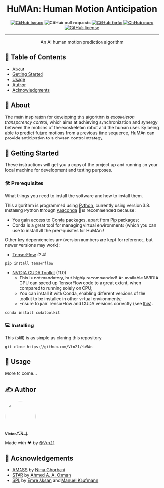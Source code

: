 <!-- <p align="center">
  <a href="" rel="noopener">
 <img width=200px height=200px src="https://i.imgur.com/6wj0hh6.jpg" alt="Project logo"></a>
</p> -->

<h1 align="center">HuMAn: Human Motion Anticipation</h1>

<div align="center">

  [![GitHub issues](https://img.shields.io/github/issues/Vtn21/HuMAn)](https://github.com/Vtn21/HuMAn/issues)
  ![GitHub pull requests](https://img.shields.io/github/issues-pr/Vtn21/HuMAn)
  [![GitHub forks](https://img.shields.io/github/forks/Vtn21/HuMAn)](https://github.com/Vtn21/HuMAn/network)
  [![GitHub stars](https://img.shields.io/github/stars/Vtn21/HuMAn)](https://github.com/Vtn21/HuMAn/stargazers)
  [![GitHub license](https://img.shields.io/github/license/Vtn21/HuMAn)](https://github.com/Vtn21/HuMAn/blob/main/LICENSE)

</div>

---

<p align="center"> An AI human motion prediction algorithm
    <br>
</p>

## 📝 Table of Contents
- [About](#about)
- [Getting Started](#getting_started)
- [Usage](#usage)
- [Author](#author)
- [Acknowledgments](#acknowledgement)

## 🧐 About <a name = "about"></a>
The main inspiration for developing this algorithm is *exoskeleton transparency control*, which aims at achieving synchronization and synergy between the motions of the exoskeleton robot and the human user. By being able to predict future motions from a previous time sequence, HuMAn can provide anticipation to a chosen control strategy.

## 🏁 Getting Started <a name = "getting_started"></a>
These instructions will get you a copy of the project up and running on your local machine for development and testing purposes.
<!-- See [deployment](#deployment) for notes on how to deploy the project on a live system. -->

### 🛠 Prerequisites
What things you need to install the software and how to install them.

This algorithm is programmed using [Python](https://www.python.org/), currently using version 3.8. Installing Python through [Anaconda](https://www.anaconda.com/products/individual) 🐍 is recommended because:

- You gain access to [Conda](https://anaconda.org/anaconda/repo) packages, apart from [Pip](https://pypi.org/) packages;
- Conda is a great tool for managing virtual environments (which you can use to install all the prerequisites for HuMAn)!

Other key dependencies are (version numbers are kept for reference, but newer versions may work):

- [TensorFlow](https://www.tensorflow.org/) (2.4)
```
pip install tensorflow
```

- [NVIDIA CUDA Toolkit](https://developer.nvidia.com/cuda-zone) (11.0)
  - This is not mandatory, but highly recommended! An available NVIDIA GPU can speed up TensorFlow code to a great extent, when compared to running solely on CPU;
  - You can install it with Conda, enabling different versions of the toolkit to be installed in other virtual environments;
  - Ensure to pair TensorFlow and CUDA versions correctly (see [this](https://www.tensorflow.org/install/gpu#software_requirements)).
```
conda install cudatoolkit
```


### 💻 Installing

This (still) is as simple as cloning this repository.

```
git clone https://github.com/Vtn21/HuMAn
```

<!-- End with an example of getting some data out of the system or using it for a little demo. -->

<!-- ## 🔧 Running the tests <a name = "tests"></a> -->
<!-- Explain how to run the automated tests for this system. -->

<!-- ### Break down into end to end tests
Explain what these tests test and why

```
Give an example
```

### And coding style tests
Explain what these tests test and why

```
Give an example
``` -->

## 🎈 Usage <a name="usage"></a>

More to come...

<!-- ## 🚀 Deployment <a name = "deployment"></a>
Add additional notes about how to deploy this on a live system. -->

<!-- ## ⛏️ Built Using <a name = "built_using"></a>
- [MongoDB](https://www.mongodb.com/) - Database
- [Express](https://expressjs.com/) - Server Framework
- [VueJs](https://vuejs.org/) - Web Framework
- [NodeJs](https://nodejs.org/en/) - Server Environment -->

## ✍️ Author <a name = "author"></a>

<a href="https://github.com/Vtn21">
 <img style="border-radius: 50%;" src="https://avatars.githubusercontent.com/u/13922299?s=460&u=2e2554bb02cc92028e5cba651b04459afd3c84fd&v=4" width="100px;" alt=""/>
 <br />
 <sub><b>Victor T. N. 🤖</b></sub></a>

Made with ❤️ by [@Vtn21](https://github.com/Vtn21)

<!-- [![Gmail Badge](https://img.shields.io/badge/-victor.noppeney@usp.br-c14438?style=flat-square&logo=Gmail&logoColor=white&link=mailto:victor.noppeney@usp.br)](mailto:victor.noppeney@usp.br) -->

<!-- -  - Idea & Initial work -->

<!-- See also the list of [contributors](https://github.com/kylelobo/The-Documentation-Compendium/contributors) who participated in this project. -->

## 🎉 Acknowledgements <a name = "acknowledgement"></a>
- [AMASS](https://github.com/nghorbani/amass) by [Nima Ghorbani](http://nghorbani.github.io/)
- [STAR](https://github.com/ahmedosman/STAR) by [Ahmed A. A. Osman](https://ps.is.mpg.de/person/aosman)
- [SPL](https://github.com/eth-ait/spl) by [Emre Aksan](https://ait.ethz.ch/people/eaksan/) and [Manuel Kaufmann](https://ait.ethz.ch/people/kamanuel/)
